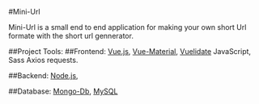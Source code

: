 #Mini-Url

Mini-Url is a small end to end application for making your own short Url formate with the short url gennerator.

##Project Tools:
##Frontend:
[Vue.js](https://vuejs.org/),
[Vue-Material](https://vuematerial.io/),
[Vuelidate](https://vuelidate.js.org/)
JavaScript,
Sass
Axios requests.

##Backend:
[Node.js](https://nodejs.org/),

##Database:
[Mongo-Db](https://www.googleadservices.com),
[MySQL](https://www.mysql.com/)
